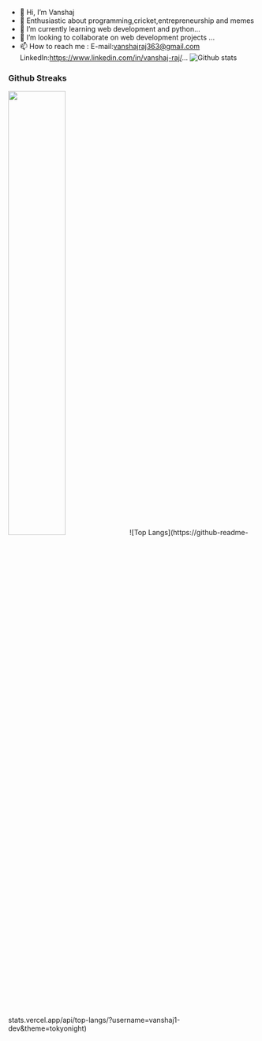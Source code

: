- 👋 Hi, I’m Vanshaj
- 👀 Enthusiastic about programming,cricket,entrepreneurship and memes
- 🌱 I’m currently learning web development and python...
- 💞️ I’m looking to collaborate on web development projects ...
- 📫 How to reach me :
E-mail:vanshajraj363@gmail.com
LinkedIn:https://www.linkedin.com/in/vanshaj-raj/...
![Github stats](https://github-readme-stats.vercel.app/api?username=vanshaj1-dev&show_icons=true&theme=gotham)
### Github Streaks
<img src="https://github-readme-streak-stats.herokuapp.com/?user=vanshaj1-dev&theme=dark" width="48%" >
![Top Langs](https://github-readme-stats.vercel.app/api/top-langs/?username=vanshaj1-dev&theme=tokyonight)
<!---
vanshaj1-dev/vanshaj1-dev is a ✨ special ✨ repository because its `README.md` (this file) appears on your GitHub profile.
You can click the Preview link to take a look at your changes.
--->
